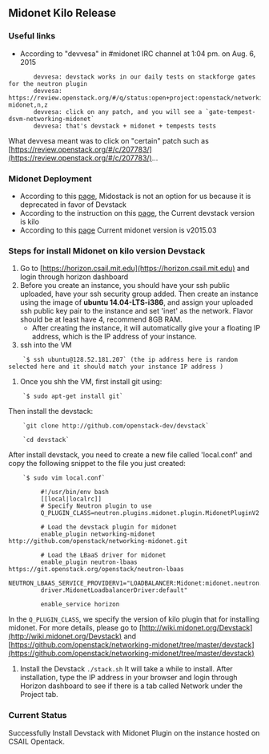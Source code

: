 ## Midonet Kilo Release

### Useful links
 -  According to "devvesa" in #midonet IRC channel at 1:04 pm. on Aug. 6, 2015
```shell
       devvesa: devstack works in our daily tests on stackforge gates for the neutron plugin
       devvesa: https://review.openstack.org/#/q/status:open+project:openstack/networking-midonet,n,z
       devvesa: click on any patch, and you will see a `gate-tempest-dsvm-networking-midonet`
       devvesa: that's devstack + midonet + tempests tests
```
What devvesa meant was to click on "certain" patch such as 
[https://review.openstack.org/#/c/207783/](https://review.openstack.org/#/c/207783/)... 

### Midonet Deployment
 -  According to this [page](https://github.com/midonet/midostack), 
 Midostack is not an option for us because it is deprecated in favor of Devstack 
 -  According to the instruction on 
 this [page](https://support.software.dell.com/foglight-for-virtualization-enterprise-edition/kb/138380), 
 the Current devstack version is kilo
 -  According to this [page](http://blog.midonet.org/midonet-2015-03-release/) Current midonet version is v2015.03

### Steps for install Midonet on kilo version Devstack
 1. Go to [https://horizon.csail.mit.edu](https://horizon.csail.mit.edu) and login through horizon dashboard
 1. Before you create an instance, you should have your ssh public uploaded, have your ssh security group added. 
  Then create an instance using the image of <b> ubuntu 14.04-LTS-i386</b>, 
  and assign your uploaded ssh public key pair to the instance and set 'inet' as the network. Flavor should be at least have 4, recommend 8GB RAM.
      -  After creating the instance, it will automatically give your a floating IP address, which is the IP address of your instance. 
 1. ssh into the VM
```shell
    `$ ssh ubuntu@128.52.181.207` (the ip address here is random selected here and it should match your instance IP address )
```
 1. Once you shh the VM, first install git using:
```shell
    `$ sudo apt-get install git`
```  
  Then install the devstack:
```shell
    `git clone http://github.com/openstack-dev/devstack`
    
    `cd devstack`
```
  After install devstack, you need to create a new file called 'local.conf' and copy the following snippet to the file you just created:
```shell
    `$ sudo vim local.conf`

         #!/usr/bin/env bash
         [[local|localrc]]
         # Specify Neutron plugin to use
         Q_PLUGIN_CLASS=neutron.plugins.midonet.plugin.MidonetPluginV2

         # Load the devstack plugin for midonet
         enable_plugin networking-midonet http://github.com/openstack/networking-midonet.git

         # Load the LBaaS driver for midonet
         enable_plugin neutron-lbaas https://git.openstack.org/openstack/neutron-lbaas
         NEUTRON_LBAAS_SERVICE_PROVIDERV1="LOADBALANCER:Midonet:midonet.neutron.services.loadbalancer.
         driver.MidonetLoadbalancerDriver:default"

         enable_service horizon
```   
  In the `Q_PLUGIN_CLASS`, we specify the version of kilo plugin that for installing midonet. 
  For more details, please go to [http://wiki.midonet.org/Devstack](http://wiki.midonet.org/Devstack) 
  and [https://github.com/openstack/networking-midonet/tree/master/devstack](https://github.com/openstack/networking-midonet/tree/master/devstack)
 1. Install the Devstack `./stack.sh` 
  It will take a while to install. After installation, type the IP address in your browser and login through Horizon dashboard 
  to see if there is a tab called Network under the Project tab. 

### Current Status
Successfully Install Devstack with Midonet Plugin on the instance hosted on CSAIL Opentack.
